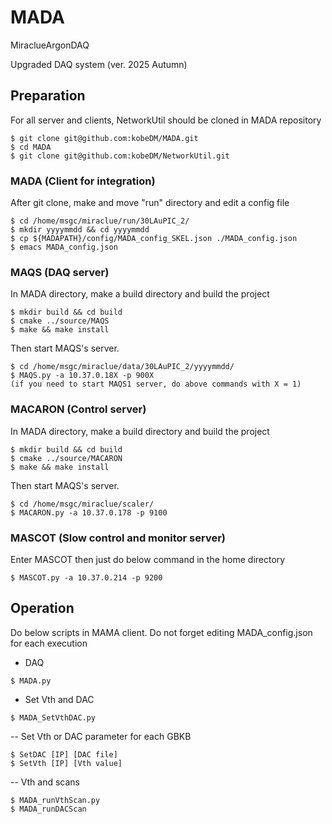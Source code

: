 # MADA
MiraclueArgonDAQ

Upgraded DAQ system (ver. 2025 Autumn)

## Preparation

For all server and clients, NetworkUtil should be cloned in MADA repository
```
$ git clone git@github.com:kobeDM/MADA.git
$ cd MADA
$ git clone git@github.com:kobeDM/NetworkUtil.git
```

### MADA (Client for integration)

After git clone, make and move "run" directory and edit a config file
```
$ cd /home/msgc/miraclue/run/30LAuPIC_2/
$ mkdir yyyymmdd && cd yyyymmdd
$ cp ${MADAPATH}/config/MADA_config_SKEL.json ./MADA_config.json
$ emacs MADA_config.json
```

### MAQS (DAQ server)

In MADA directory, make a build directory and build the project
```
$ mkdir build && cd build
$ cmake ../source/MAQS
$ make && make install
```

Then start MAQS's server.
```
$ cd /home/msgc/miraclue/data/30LAuPIC_2/yyyymmdd/
$ MAQS.py -a 10.37.0.18X -p 900X
(if you need to start MAQS1 server, do above commands with X = 1)
```

### MACARON (Control server)

In MADA directory, make a build directory and build the project
```
$ mkdir build && cd build
$ cmake ../source/MACARON
$ make && make install
```

Then start MAQS's server.
```
$ cd /home/msgc/miraclue/scaler/
$ MACARON.py -a 10.37.0.178 -p 9100
```

### MASCOT (Slow control and monitor server)

Enter MASCOT then just do below command in the home directory
```
$ MASCOT.py -a 10.37.0.214 -p 9200
```

## Operation

Do below scripts in MAMA client.
Do not forget editing MADA_config.json for each execution

- DAQ  
```
$ MADA.py
```

- Set Vth and DAC   
```
$ MADA_SetVthDAC.py
```

-- Set Vth or DAC parameter for each GBKB
```
$ SetDAC [IP] [DAC file]  
$ SetVth [IP] [Vth value]  
```

-- Vth and scans 
```
$ MADA_runVthScan.py  
$ MADA_runDACScan  
```
